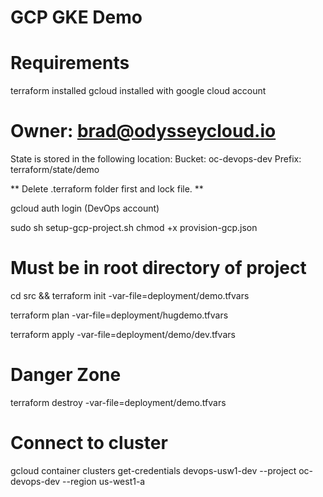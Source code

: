 # GCP GKE Demo

# Requirements
terraform installed
gcloud installed with google cloud account

# Owner: brad@odysseycloud.io

State is stored in the following location:
Bucket:  oc-devops-dev
Prefix:  terraform/state/demo

** Delete .terraform folder first and lock file. **

gcloud auth login (DevOps account)

sudo sh setup-gcp-project.sh
chmod +x provision-gcp.json

# Must be in root directory of project

cd src && terraform init -var-file=deployment/demo.tfvars 

terraform plan -var-file=deployment/hugdemo.tfvars

terraform apply -var-file=deployment/demo/dev.tfvars

# Danger Zone
terraform destroy -var-file=deployment/demo.tfvars

# Connect to cluster
gcloud container clusters get-credentials devops-usw1-dev --project oc-devops-dev --region us-west1-a
